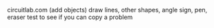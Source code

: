 circuitlab.com (add objects)
draw lines, other shapes, angle sign, pen, eraser
test to see if you can copy a problem
